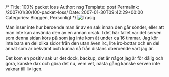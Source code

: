 /*
 Title: 100% packet loss
 Author: nsg
 Template: post
 Permalink: /2007/01/30/100-packet-loss/
 Date: 2007-01-30T09:42:29+00:00
 Categories: Bloggen, Personligt
*/
<img id="image275" src="http://junkpile.se/%7Es/wp/wp-content/uploads/2007/01/broken.jpg" alt="Trasig" />

Man inser inte hur beroende man är av en sak innan den går sönder, eller att man inte kan använda den av en annan orsak. I det här fallet var det serven som denna sidan körs på som jag inte kom åt under ca 16 timmar. Jag kör inte bara en del olika sidor från den utan även irc, lite irc-bottar och en del annat som är bekvämt och kunna nå från distans oberoende vart jag är.

Det kom en positiv sak ur det dock, backup, det är något jag är för dålig och göra, kanske dax och göra det nu, vem vet, nästa gång kanske serven inte vaknar till liv igen.

<small></small>